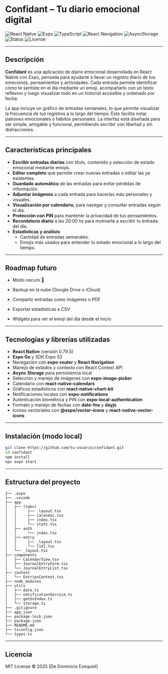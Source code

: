 # Confidant – Tu diario emocional digital

![React Native](https://img.shields.io/badge/React_Native-0.74.0-61DAFB?logo=react&logoColor=white&style=flat)
![Expo](https://img.shields.io/badge/Expo-50.0.0-000020?logo=expo&logoColor=white&style=flat)
![TypeScript](https://img.shields.io/badge/TypeScript-5.3.3-3178C6?logo=typescript&logoColor=white&style=flat)
![React Navigation](https://img.shields.io/badge/React_Navigation-6.1.6-000000?logo=reactrouter&style=flat)
![AsyncStorage](https://img.shields.io/badge/AsyncStorage-Persistence-FC8019?style=flat&logo=databricks&logoColor=white)
![Status](https://img.shields.io/badge/status-en%20desarrollo-yellow)
![License](https://img.shields.io/github/license/DdEze/WeatherOn)

---

## Descripción

**Confidant** es una aplicación de diario emocional desarrollada en React Native con Expo, pensada para ayudarte a llevar un registro diario de tus emociones, pensamientos y actividades. Cada entrada permite identificar cómo te sentiste en el día mediante un emoji, acompañarlo con un texto reflexivo y luego visualizar todo en un historial accesible y ordenado por fecha.

La app incluye un gráfico de entradas semanales, lo que permite visualizar la frecuencia de tus registros a lo largo del tiempo. Esto facilita notar patrones emocionales o hábitos personales. La interfaz está diseñada para ser simple, amigable y funcional, permitiendo escribir con libertad y sin distracciones.

---

## Características principales

- **Escribir entradas diarias** con título, contenido y selección de estado emocional mediante emojis.
- **Editor completo** que permite crear nuevas entradas o editar las ya existentes.
- **Guardado automático** de las entradas para evitar pérdidas de información.
- **Adjuntar imágenes** a cada entrada para hacerlas más personales y visuales.
- **Visualización por calendario**, para navegar y consultar entradas según el día.
- **Protección con PIN** para mantener la privacidad de tus pensamientos.
- **Recordatorio diario** a las 20:00 hs para motivarte a escribir tu entrada del día.
- **Estadísticas y análisis**:
  - Cantidad de entradas semanales.
  - Emojis más usados para entender tu estado emocional a lo largo del tiempo.

---

## Roadmap futuro

- Modo oscuro 🌙

- Backup en la nube (Google Drive o iCloud)

- Compartir entradas como imágenes o PDF

- Exportar estadísticas a CSV

- Widgets para ver el emoji del día desde el inicio

---

## Tecnologías y librerías utilizadas

- **React Native** (versión 0.79.5)
- **Expo Go** y SDK Expo 53
- Navegación con **expo-router** y **React Navigation**
- Manejo de estados y contexto con React Context API
- **Async Storage** para persistencia local
- Selección y manejo de imágenes con **expo-image-picker**
- Calendario con **react-native-calendars**
- Gráficos estadísticos con **react-native-chart-kit**
- Notificaciones locales con **expo-notifications**
- Autenticación biométrica y PIN con **expo-local-authentication**
- Formato y manejo de fechas con **date-fns** y **dayjs**
- Íconos vectoriales con **@expo/vector-icons** y **react-native-vector-icons**

---

##  Instalación (modo local)

```bash
git clone https://github.com/tu-usuario/confidant.git
cd confidant
npm install
npx expo start
```

---

## Estructura del proyecto

```
├── .expo
├── .vscode
├── app
│   ├── (tabs)
│   │     ├── _layout.tsx
│   │     ├── calendar.tsx
│   │     ├── index.tsx
│   │     └── stats.tsx
│   ├── auth
│   │     └── index.tsx
│   ├── entry
│   │     ├── _layout.tsx
│   │     └── [id].tsx
│   └── _layout.tsx
├── components
│   ├── CalendarView.tsx
│   ├── JournalEntryForm.tsx
│   └── JournalEntryList.tsx
├── context
│   └── EntriesContext.tsx
├── node_modules
├── utils
│   ├── date.ts
│   ├── notificationService.ts
│   ├── getUvIndex.ts
│   └── storage.ts
├── .gitignore
├── app.json
├── package-lock.json
├── package.json
├── README.md
├── tsconfig.json
└── types.ts
```

---

## Licencia

MIT License © 2025 [De Dominicis Ezequiel]
